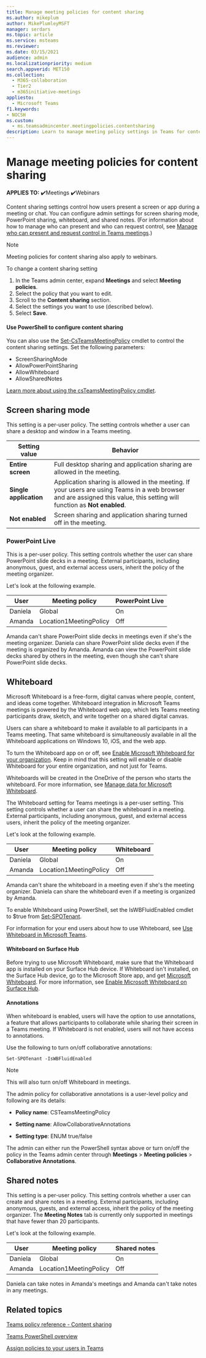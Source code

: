 ```yaml
---
title: Manage meeting policies for content sharing
ms.author: mikeplum
author: MikePlumleyMSFT
manager: serdars
ms.topic: article
ms.service: msteams
ms.reviewer: 
ms.date: 03/15/2021
audience: admin
ms.localizationpriority: medium
search.appverid: MET150
ms.collection: 
  - M365-collaboration
  - Tier2
  - m365initiative-meetings
appliesto: 
  - Microsoft Teams
f1.keywords:
- NOCSH
ms.custom: 
  - ms.teamsadmincenter.meetingpolicies.contentsharing
description: Learn to manage meeting policy settings in Teams for content sharing.
---
```


# Manage meeting policies for content sharing

**APPLIES TO:** ✔️Meetings ✔️Webinars

Content sharing settings control how users present a screen or app during a meeting or chat. You can configure admin settings for screen sharing mode, PowerPoint sharing, whiteboard, and shared notes. (For information about how to manage who can present and who can request control, see [Manage who can present and request control in Teams meetings](meeting-who-present-request-control.md).)

> [!NOTE]
> Meeting policies for content sharing also apply to webinars.

To change a content sharing setting
1. In the Teams admin center, expand **Meetings** and select **Meeting policies**.
1. Select the policy that you want to edit.
1. Scroll to the **Content sharing** section.
1. Select the settings you want to use (described below).
1. Select **Save**.

#### Use PowerShell to configure content sharing

You can also use the [Set-CsTeamsMeetingPolicy](/powershell/module/skype/set-csteamsmeetingpolicy) cmdlet to control the content sharing settings. Set the following parameters:

- ScreenSharingMode
- AllowPowerPointSharing
- AllowWhiteboard
- AllowSharedNotes

[Learn more about using the csTeamsMeetingPolicy cmdlet](/powershell/module/skype/set-csteamsmeetingpolicy).

## Screen sharing mode

This setting is a per-user policy. The setting controls whether a user can share a desktop and window in a Teams meeting.

|Setting value |Behavior  |
|---------|---------|
|**Entire screen**    | Full desktop sharing and application sharing are allowed in the meeting. |
|**Single application**   | Application sharing is allowed in the meeting. If your users are using Teams in a web browser and are assigned this value, this setting will function as **Not enabled**.  |
|**Not enabled**     |Screen sharing and application sharing turned off in the meeting.       |

### PowerPoint Live

This is a per-user policy. This setting controls whether the user can share PowerPoint slide decks in a meeting. External participants, including anonymous, guest, and external access users, inherit the policy of the meeting organizer.

Let's look at the following example.

|User |Meeting policy  |PowerPoint Live |
|---------|---------|---------|
|Daniela   | Global   | On       |
|Amanda   | Location1MeetingPolicy        | Off   |

Amanda can't share PowerPoint slide decks in meetings even if she's the meeting organizer. Daniela can share PowerPoint slide decks even if the meeting is organized by Amanda. Amanda can view the PowerPoint slide decks shared by others in the meeting, even though she can't share PowerPoint slide decks.

## Whiteboard

Microsoft Whiteboard is a free-form, digital canvas where people, content, and ideas come together. Whiteboard integration in Microsoft Teams meetings is powered by the Whiteboard web app, which lets Teams meeting participants draw, sketch, and write together on a shared digital canvas.

Users can share a whiteboard to make it available to all participants in a Teams meeting. That same whiteboard is simultaneously available in all the Whiteboard applications on Windows 10, iOS, and the web app.

To turn the Whiteboard app on or off, see [Enable Microsoft Whiteboard for your organization](https://support.office.com/article/1caaa2e2-5c18-4bdf-b878-2d98f1da4b24). Keep in mind that this setting will enable or disable Whiteboard for your entire organization, and not just for Teams.

Whiteboards will be created in the OneDrive of the person who starts the whiteboard. For more information, see [Manage data for Microsoft Whiteboard](/microsoft-365/whiteboard/manage-data-organizations).

The Whiteboard setting for Teams meetings is a per-user setting. This setting controls whether a user can share the whiteboard in a meeting. External participants, including anonymous, guest, and external access users, inherit the policy of the meeting organizer.

Let's look at the following example.

|User |Meeting policy  |Whiteboard|
|---------|---------|---------|
|Daniela   | Global   | On       |
|Amanda   | Location1MeetingPolicy        | Off   |

Amanda can't share the whiteboard in a meeting even if she's the meeting organizer. Daniela can share the whiteboard even if a meeting is organized by Amanda.

To enable Whiteboard using PowerShell, set the IsWBFluidEnabled cmdlet to $true from [Set-SPOTenant](/powershell/module/sharepoint-online/set-spotenant).

For information for your end users about how to use Whiteboard, see [Use Whiteboard in Microsoft Teams](https://support.office.com/article/7a6e7218-e9dc-4ccc-89aa-b1a0bb9c31ee).

#### Whiteboard on Surface Hub

Before trying to use Microsoft Whiteboard, make sure that the Whiteboard app is installed on your Surface Hub device. If Whiteboard isn't installed, on the Surface Hub device, go to the Microsoft Store app, and get [Microsoft Whiteboard](https://www.microsoft.com/p/microsoft-whiteboard/9mspc6mp8fm4?activetab=pivot:overviewtab). For more information, see [Enable Microsoft Whiteboard on Surface Hub](https://support.office.com/article/enable-microsoft-whiteboard-on-surface-hub-b5df4539-f735-42ff-b22a-0f5e21be7627).

#### Annotations

When whiteboard is enabled, users will have the option to use annotations, a feature that allows participants to collaborate while sharing their screen in a Teams meeting. If Whiteboard is not enabled, users will not have access to annotations.

Use the following to turn on/off collaborative annotations:

```
Set-SPOTenant -IsWBFluidEnabled
```

> [!NOTE]
> This will also turn on/off Whiteboard in meetings.

The admin policy for collaborative annotations is a user-level policy and following are its details:

  - **Policy name**: CSTeamsMeetingPolicy
  
  - **Setting name**: AllowCollaborativeAnnotations

  - **Setting type**: ENUM true/false

The admin can either run the PowerShell syntax above or turn on/off the policy in the Teams admin center through **Meetings** > **Meeting policies** > **Collaborative Annotations**.

## Shared notes

This setting is a per-user policy. This setting controls whether a user can create and share notes in a meeting. External participants, including anonymous, guests, and external access, inherit the policy of the meeting organizer. The **Meeting Notes** tab is currently only supported in meetings that have fewer than 20 participants.

Let's look at the following example.

|User |Meeting policy  |Shared notes |
|---------|---------|---------|
|Daniela   | Global   | On       |
|Amanda   | Location1MeetingPolicy | Off |

Daniela can take notes in Amanda's meetings and Amanda can't take notes in any meetings.

## Related topics

[Teams policy reference - Content sharing](settings-policies-reference.md#content-sharing)

[Teams PowerShell overview](teams-powershell-overview.md)

[Assign policies to your users in Teams](policy-assignment-overview.md)
